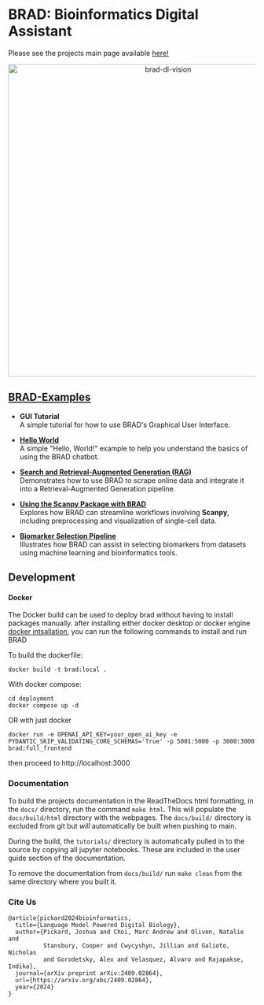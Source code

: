 # BRAD: Bioinformatics Digital Assistant

Please see the projects main page available [here!](https://brad-bioinformatics-retrieval-augmented-data.readthedocs.io/_/downloads/en/latest/pdf/)

<div align="center">
  <img width="635" alt="brad-dl-vision" src="https://github.com/user-attachments/assets/da7a1722-28ca-44e8-b45f-4350b7b29305">
</div>

## [BRAD-Examples](https://github.com/Jpickard1/BRAD-Examples/tree/main)

- **GUI Tutorial**  
  A simple tutorial for how to use BRAD's Graphical User Interface.

- [**Hello World**](https://github.com/Jpickard1/BRAD-Examples/blob/main/Hello-World/Example-0.ipynb)  
  A simple "Hello, World!" example to help you understand the basics of using the BRAD chatbot.

- [**Search and Retrieval-Augmented Generation (RAG)**](https://github.com/Jpickard1/BRAD-Examples/blob/main/RAG-SCRAPE/Example-1.ipynb)  
  Demonstrates how to use BRAD to scrape online data and integrate it into a Retrieval-Augmented Generation pipeline.

- [**Using the Scanpy Package with BRAD**](https://github.com/Jpickard1/BRAD-Examples/blob/main/Scanpy/Example-2.ipynb)  
  Explores how BRAD can streamline workflows involving **Scanpy**, including preprocessing and visualization of single-cell data.

- [**Biomarker Selection Pipeline**](https://github.com/Jpickard1/BRAD-Examples/blob/main/DMD-Biomarkers/Example-3.ipynb)  
  Illustrates how BRAD can assist in selecting biomarkers from datasets using machine learning and bioinformatics tools.

## Development

#### Docker
The Docker build can be used to deploy brad without having to install packages manually.
after installing either docker desktop or docker engine [docker intsallation](https://docs.docker.com/desktop/), you can run the following commands to install and run BRAD

To build the dockerfile:

```
docker build -t brad:local .
```

With docker compose:
```
cd deployment
docker compose up -d
```

OR with just docker 

```
docker run -e OPENAI_API_KEY=your_open_ai_key -e  PYDANTIC_SKIP_VALIDATING_CORE_SCHEMAS='True' -p 5001:5000 -p 3000:3000  brad:full_frontend
```

then proceed to http://localhost:3000

### Documentation

To build the projects documentation in the ReadTheDocs html formatting, in the `docs/` directory, run the command `make html`. This will populate the `docs/build/html` directory with the webpages. The `docs/build/` directory is excluded from git but *will* automatically be built when pushing to main.

During the build, the `tutorials/` directory is automatically pulled in to the source by copying all jupyter notebooks. These are included in the user guide section of the documentation.

To remove the documentation from `docs/build/` run `make clean` from the same directory where you built it.

### Cite Us

```
@article{pickard2024bioinformatics,
  title={Language Model Powered Digital Biology},
  author={Pickard, Joshua and Choi, Marc Andrew and Oliven, Natalie and
          Stansbury, Cooper and Cwycyshyn, Jillian and Galioto, Nicholas
          and Gorodetsky, Alex and Velasquez, Alvaro and Rajapakse, Indika},
  journal={arXiv preprint arXiv:2409.02864},
  url={https://arxiv.org/abs/2409.02864},
  year={2024}
}
```
